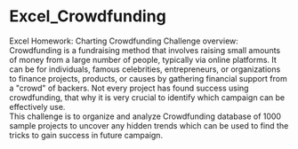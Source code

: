 # Excel_Crowdfunding
Excel Homework: Charting Crowdfunding
Challenge overview:
Crowdfunding is a fundraising method that involves raising small amounts of money from a large number of people, typically via online platforms. It can be for individuals, famous celebrities, entrepreneurs, or organizations to finance projects, products, or causes by gathering financial support from a "crowd" of backers. Not every project has found success using crowdfunding, that why it is very crucial to identify which campaign can be effectively use.  
This challenge is to organize and analyze Crowdfunding database of 1000 sample projects to uncover any hidden trends which can be used to find the tricks to gain success in future campaign.
